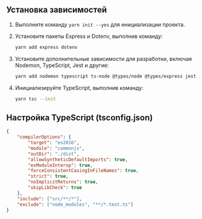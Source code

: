 ## Установка зависимостей
1. Выполните команду `yarn init --yes` для инициализации проекта.
2. Установите пакеты Express и Dotenv, выполнив команду:
    ```bash
    yarn add express dotenv
    ```

3. Установите дополнительные зависимости для разработки, включая Nodemon, TypeScript, Jest и другие:
    ```bash
    yarn add nodemon typescript ts-node @types/node @types/express jest ts-jest @types/jest supertest @types/supertest --dev
    ```

4. Инициализируйте TypeScript, выполнив команду:
    ```bash
    yarn tsc --init
    ```

## Настройка TypeScript (tsconfig.json)

```json
{
    "compilerOptions": {
        "target": "es2016",
        "module": "commonjs",
        "outDir": "./dist",
        "allowSyntheticDefaultImports": true,
        "esModuleInterop": true,
        "forceConsistentCasingInFileNames": true,
        "strict": true,
        "noImplicitReturns": true,
        "skipLibCheck": true
    },
    "include": ["src/**/*"],
    "exclude": ["node_modules", "**/*.test.ts"]
}
```
